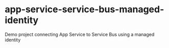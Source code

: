 # app-service-service-bus-managed-identity
Demo project connecting App Service to Service Bus using a managed identity
